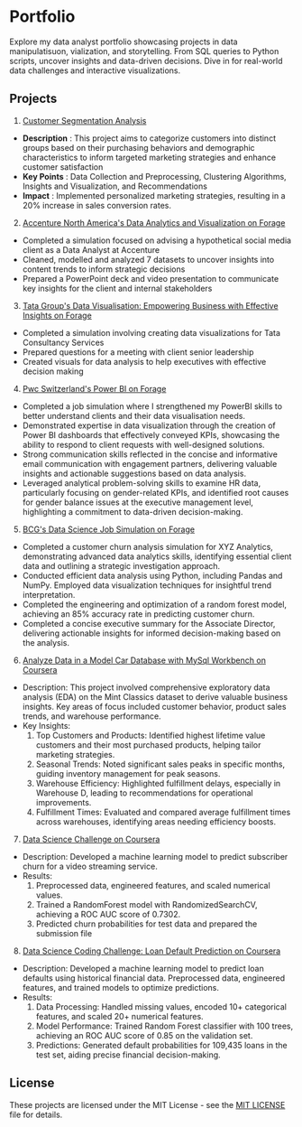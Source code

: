# Portfolio
Explore my data analyst portfolio showcasing projects in data manipulatisuon, vialization, and storytelling. From SQL queries to Python scripts, uncover insights and data-driven decisions. Dive in for real-world data challenges and interactive visualizations.

## Projects
1. [Customer Segmentation Analysis](https://github.com/paridhijain5/Portfolio/tree/main/Customer%20Segmentation%20Analysis)
- **Description** : This project aims to categorize customers into distinct groups based on their purchasing behaviors and demographic characteristics to inform targeted marketing strategies and enhance customer satisfaction
- **Key Points** : Data Collection and Preprocessing, Clustering Algorithms, Insights and Visualization, and Recommendations
- **Impact** : Implemented personalized marketing strategies, resulting in a 20% increase in sales conversion rates.


2. [Accenture North America's Data Analytics and Visualization on Forage](https://github.com/paridhijain5/Portfolio/tree/main/Accenture%20North%20America%20Data%20Analytics%20and%20Visualization%20Job%20Simulation)
- Completed a simulation focused on advising a hypothetical social media client as a Data Analyst at Accenture
- Cleaned, modelled and analyzed 7 datasets to uncover insights into content trends to inform strategic decisions
- Prepared a PowerPoint deck and video presentation to communicate key insights for the client and internal stakeholders


3. [Tata Group's Data Visualisation: Empowering Business with Effective Insights on Forage](https://github.com/paridhijain5/Portfolio/tree/main/Tata%20Data%20Visualization%20Job%20Simulation)
- Completed a simulation involving creating data visualizations for Tata Consultancy Services
- Prepared questions for a meeting with client senior leadership
- Created visuals for data analysis to help executives with effective decision making


4. [Pwc Switzerland's Power BI on Forage](https://github.com/paridhijain5/Portfolio/tree/main/Pwc%20Power%20BI%20Job%20Simulation)
- Completed a job simulation where I strengthened my PowerBI skills to better understand clients and their data visualisation needs.
- Demonstrated expertise in data visualization through the creation of Power BI dashboards that effectively conveyed KPIs, showcasing the ability to respond to client requests with well-designed solutions.
- Strong communication skills reflected in the concise and informative email communication with engagement partners, delivering valuable insights and actionable suggestions based on data analysis.
- Leveraged analytical problem-solving skills to examine HR data, particularly focusing on gender-related KPIs, and identified root causes for gender balance issues at the executive management level, highlighting a commitment to data-driven decision-making.


5. [BCG's Data Science Job Simulation on Forage](https://github.com/paridhijain5/Portfolio/tree/main/BCG%20GAMMA%20Data%20Science%20Job%20Simulation)
- Completed a customer churn analysis simulation for XYZ Analytics, demonstrating advanced data analytics skills, identifying essential client data and outlining a strategic investigation approach.
- Conducted efficient data analysis using Python, including Pandas and NumPy. Employed data visualization techniques for insightful trend interpretation.
- Completed the engineering and optimization of a random forest model, achieving an 85% accuracy rate in predicting customer churn.
- Completed a concise executive summary for the Associate Director, delivering actionable insights for informed decision-making based on the analysis.


6. [Analyze Data in a Model Car Database with MySql Workbench on Coursera](https://github.com/paridhijain5/Portfolio/tree/main/Analyze%20Data%20in%20a%20Model%20Car%20Database%20with%20MySql%20Workbench)
- Description: This project involved comprehensive exploratory data analysis (EDA) on the Mint Classics dataset to derive valuable business insights. Key areas of focus included customer behavior, product sales trends, and warehouse performance.
- Key Insights:
  1) Top Customers and Products: Identified highest lifetime value customers and their most purchased products, helping tailor marketing strategies.
  2) Seasonal Trends: Noted significant sales peaks in specific months, guiding inventory management for peak seasons.
  3) Warehouse Efficiency: Highlighted fulfillment delays, especially in Warehouse D, leading to recommendations for operational improvements.
  4) Fulfillment Times: Evaluated and compared average fulfillment times across warehouses, identifying areas needing efficiency boosts.


7. [Data Science Challenge on Coursera](https://hub.labs.coursera.org:443/connect/sharedvzjlxbjb?forceRefresh=false&path=%2Fnotebooks%2FChurnPrediction.ipynb&isLabVersioning=file-prep)
- Description: Developed a machine learning model to predict subscriber churn for a video streaming service.
- Results:
  1) Preprocessed data, engineered features, and scaled numerical values.
  2) Trained a RandomForest model with RandomizedSearchCV, achieving a ROC AUC score of 0.7302.
  3) Predicted churn probabilities for test data and prepared the submission file


8. [Data Science Coding Challenge: Loan Default Prediction on Coursera](https://hub.labs.coursera.org:443/connect/sharedpqigtarq?forceRefresh=false&path=%2Fnotebooks%2FLoanDefaultPrediction.ipynb&isLabVersioning=file-prep)
- Description: Developed a machine learning model to predict loan defaults using historical financial data. Preprocessed data, engineered features, and trained models to optimize predictions.
- Results:
  1) Data Processing: Handled missing values, encoded 10+ categorical features, and scaled 20+ numerical features.
  2) Model Performance: Trained Random Forest classifier with 100 trees, achieving an ROC AUC score of 0.85 on the validation set.
  3) Predictions: Generated default probabilities for 109,435 loans in the test set, aiding precise financial decision-making.



## License
These projects are licensed under the MIT License - see the [MIT LICENSE](LICENSE) file for details.
